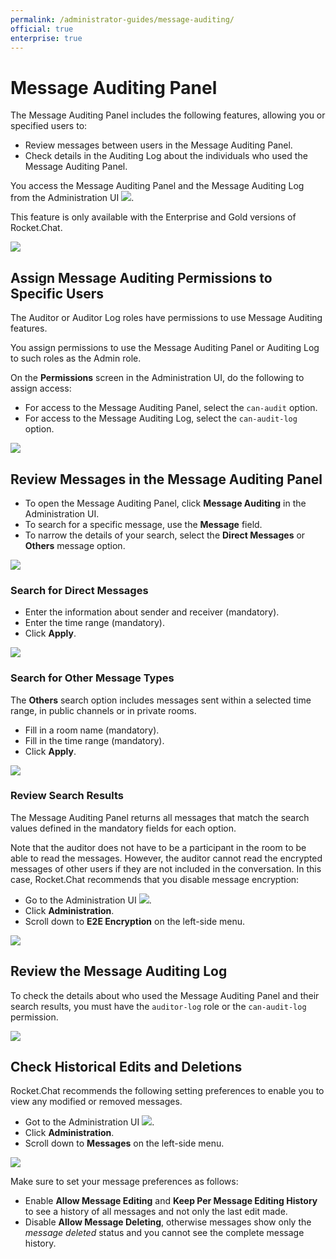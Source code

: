 ```yaml
---
permalink: /administrator-guides/message-auditing/
official: true
enterprise: true
---
```


# Message Auditing Panel

The Message Auditing Panel includes the following features, allowing you or specified users to:

* Review messages between users in the Message Auditing Panel.
* Check details in the Auditing Log about the individuals who used the Message Auditing Panel.

You access the Message Auditing Panel and the Message Auditing Log from the Administration UI ![](https://github.com/RocketChat/docs/tree/b43780438eeea12be54e1503f33ce430269bc2b5/.gitbook/assets/administrator-ui%20%281%29.png).

This feature is only available with the Enterprise and Gold versions of Rocket.Chat.

![](https://github.com/RocketChat/docs/tree/b43780438eeea12be54e1503f33ce430269bc2b5/.gitbook/assets/auditing-ui.png)

## Assign Message Auditing Permissions to Specific Users

The Auditor or Auditor Log roles have permissions to use Message Auditing features.

You assign permissions to use the Message Auditing Panel or Auditing Log to such roles as the Admin role.

On the **Permissions** screen in the Administration UI, do the following to assign access:

* For access to the Message Auditing Panel, select the `can-audit` option.
* For access to the Message Auditing Log, select the `can-audit-log` option.

![](https://github.com/RocketChat/docs/tree/b43780438eeea12be54e1503f33ce430269bc2b5/.gitbook/assets/auditing-roles.png)

## Review Messages in the Message Auditing Panel

* To open the Message Auditing Panel, click **Message Auditing** in the Administration UI.
* To search for a specific message, use the **Message** field.
* To narrow the details of your search, select the **Direct Messages** or **Others** message option.

![](https://github.com/RocketChat/docs/tree/b43780438eeea12be54e1503f33ce430269bc2b5/.gitbook/assets/auditing-toggle.png)

### Search for Direct Messages

* Enter the information about sender and receiver \(mandatory\).
* Enter the time range \(mandatory\).
* Click **Apply**.

![](https://github.com/RocketChat/docs/tree/b43780438eeea12be54e1503f33ce430269bc2b5/.gitbook/assets/direct-messages.png)

### Search for Other Message Types

The **Others** search option includes messages sent within a selected time range, in public channels or in private rooms.

* Fill in a room name \(mandatory\).
* Fill in the time range \(mandatory\).
* Click **Apply**.

![](https://github.com/RocketChat/docs/tree/b43780438eeea12be54e1503f33ce430269bc2b5/.gitbook/assets/auditing-others.png)

### Review Search Results

The Message Auditing Panel returns all messages that match the search values defined in the mandatory fields for each option.

Note that the auditor does not have to be a participant in the room to be able to read the messages. However, the auditor cannot read the encrypted messages of other users if they are not included in the conversation. In this case, Rocket.Chat recommends that you disable message encryption:

* Go to the Administration UI ![](https://github.com/RocketChat/docs/tree/b43780438eeea12be54e1503f33ce430269bc2b5/.gitbook/assets/administrator-ui.png).
* Click **Administration**.
* Scroll down to **E2E Encryption** on the left-side menu.

![](https://github.com/RocketChat/docs/tree/b43780438eeea12be54e1503f33ce430269bc2b5/.gitbook/assets/e2e-encryption.png)

## Review the Message Auditing Log

To check the details about who used the Message Auditing Panel and their search results, you must have the `auditor-log` role or the `can-audit-log` permission.

![](https://github.com/RocketChat/docs/tree/b43780438eeea12be54e1503f33ce430269bc2b5/.gitbook/assets/audit-log.png)

## Check Historical Edits and Deletions

Rocket.Chat recommends the following setting preferences to enable you to view any modified or removed messages.

* Got to the Administration UI ![](https://github.com/RocketChat/docs/tree/b43780438eeea12be54e1503f33ce430269bc2b5/.gitbook/assets/administrator-ui%20%282%29.png).
* Click **Administration**.
* Scroll down to **Messages** on the left-side menu.

![](https://github.com/RocketChat/docs/tree/b43780438eeea12be54e1503f33ce430269bc2b5/.gitbook/assets/audit-settings.png)

Make sure to set your message preferences as follows:

* Enable **Allow Message Editing** and **Keep Per Message Editing History** to see a history of all messages and not only the last edit made.
* Disable **Allow Message Deleting**, otherwise messages show only the _message deleted_ status and you cannot see the complete message history.

